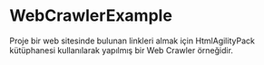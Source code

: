 # WebCrawlerExample
Proje bir web sitesinde bulunan linkleri almak için HtmlAgilityPack kütüphanesi kullanılarak yapılmış bir Web Crawler örneğidir.
